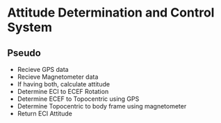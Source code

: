 # Attitude Determination and Control System

## Pseudo
- Recieve GPS data
- Recieve Magnetometer data
- If having both, calculate attitude
- Determine ECI to ECEF Rotation
- Determine ECEF to Topocentric using GPS
- Determine Topocentric to body frame using magnetometer
- Return ECI Attitude